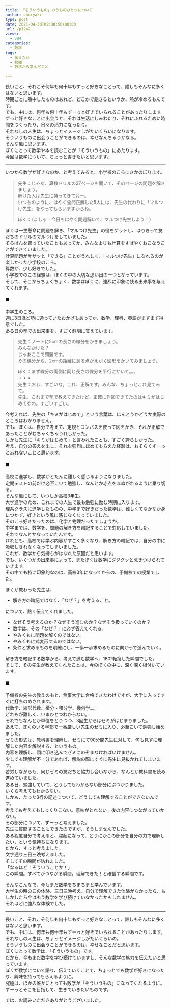 ```yaml
---
title: 「そういうもの」のうちのひとつについて
author: choiyaki
type: post
date: 2021-04-30T09:30:50+00:00
url: /p1242
views:
  - 304
categories:
  - 数学
tags:
  - 伝えたい
  - 勉強
  - 数学から学んだこと

---
```

長いこと、それこそ何年も何十年もずっと好きなことって、誰しもそんなに多くはないと思います。  
時期ごとに熱中したものはあれど、どこかで飽きるというか、熱が冷めるもんです。  
でも、中には、何年も何十年もずーっと好きでいられることがあったりします。  
ずっと好きなことに出会うと、それは生活にしみわたり、それにふれるために時間をつくったり、日々の活力になったり。  
それなしの人生は、ちょっとイメージしがたいくらいになります。  
そういうものに出会うことができるのは、幸せなんちゃうかなぁ。  
そんな風に思います。  
ぼくにとって数学や本を読むことが「そういうもの」にあたります。  
今回は数学について、ちょっと書きたいと思います。

* * *

いつから数学が好きなのか、と考えてみると、小学校のころにさかのぼります。

> 先生：じゃあ、算数ドリルの27ページを開いて、そのページの問題を解きましょう。  
> 解けた人は先生に持ってきてねー。  
> いつものように、はやく全問正解した5人には、先生の代わりに「マルつけ先生」をやってもらいますからね。
> 
> ぼく：（よしゃ！今日もはやく問題解いて、マルつけ先生しよう！） 

ぼくは一生懸命に問題を解き、「マルつけ先生」の役をゲットし、はりきって友だちのドリルのマルつけをしていました。  
そろばんを習っていたこともあってか、みんなよりも計算をすばやくおこなうことができていました。  
計算問題がササッと「できる」ことがうれしく、「マルつけ先生」になれるのが楽しかった小学校のころ。  
算数が、少し好きでした。  
小学校でのこの経験は、ぼくの中の大切な思い出の一つとなっています。  
そして、そこからちょくちょく、数学はぼくに、強烈に印象に残る出来事を与えてくれます。

#### ■

中学生のころ。  
週に3日ほど塾に通っていたおかげもあってか、数学、理科、英語がまずまず得意でした。  
ある日の塾での出来事を、すごく鮮明に覚えています。

> 先生：ノートに5cmの長さの線分をかきましょう。  
> みんなかけた？  
> じゃあここで問題です。  
> その線分から、2cmの距離にある点がえがく図形をかいてみましょう。
> 
> ぼく：まず線分の両側に同じ長さの線分を平行にかいて。。。  
> ・・・  
> 先生：おぉ、すごいな。これ、正解です。みんな、ちょっとこれ見てみて。  
> 先生、これまで塾で教えてきたけど、正確に作図できてたのはキミがはじめてやわ。すごいすごい。 

今考えれば、先生の「キミがはじめて」という言葉は、ほんとうかどうか実際のところはわかりません。  
でも、ぼくは、自分で考えて、定規とコンパスを使って図をかき、それが正解であったことがむちゃくちゃうれしかった。  
しかも先生に「キミがはじめて」と言われたことも、すごく誇らしかった。  
考え、自分の答えを出し、それを強烈にほめてもらえた経験は、おそらくずーっと忘れないことと思います。

#### ■

高校に進学し、数学がとたんに難しく感じるようになりました。  
定期テストの前だけ必至こいて勉強し、なんとか赤点をまぬがれるように乗り切る。  
そんな風にして、いつしか高校3年生。  
大学進学のため、これまでの人生で最も勉強に励む時期に入ります。  
理系クラスに進学したものの、中学まで好きだった数学は、難しくてなかなか身につかず、好きという風に感じなくなっていました。  
そのころ好きだったのは、化学と物理だったでしょうか。  
中学までは、数学を、問題の解き方を暗記することで対応していました。  
それでなんとかなっていたんです。  
けれども、高校では学ぶ内容がすごく多くなり、解き方の暗記では、自分の中に吸収しきれなくなってしまいました。  
これが、数学から気持ちがはなれた原因だと思います。  
でも、いくつかの出来事によって、またぼくは数学にグググッと惹きつけられていきます。  
その中でも特に印象的なのは、高校3年になってからの、予備校での授業でした。

ぼくが教わった先生は、

  * 解き方の暗記ではなく、「なぜ？」を考えること。

について、熱く伝えてくれました。

  * なぜそう考えるのか？なぜそう進むのか？なぜそう扱っていくのか？
  * 数学は、その「なぜ？」に必ず答えてくれる。
  * やみくもに問題を解くのではない。
  * やみくもに式変形するのではない。
  * 条件と求めるものを明確にし、一歩一歩求めるものに向かって進んでいく。

解き方を暗記する数学から、考えて進む数学へ、180°転換した瞬間でした。  
そして、その先生が教えてくれたことは、今のぼくの中に、深く深く根付いています。

#### ■

予備校の先生の教えのもと、無事大学に合格できたわけですが、大学に入ってすぐに打ちのめされます。  
代数学、線形代数、微分・積分学、幾何学。。。  
どれもが難しく、いまひとつわからない。  
それでもなんとか単位をとりつつ、3回生からはゼミがはじまりました。  
あえて、ぼくのいる学部で一番厳しい先生のゼミに入り、必至こいて勉強し始めました。  
ゼミの形式は、教科書を理解し、ゼミにて90分間先生に対して、何も見ずに理解した内容を解説する、というもの。  
内容を理解し、頭に叩き込んでゼミにのぞまなければいけません。  
少しでも理解が不十分であれば、解説の際にすぐに先生に見抜かれてしまいます。  
苦労しながらも、同じゼミの友だちと協力し合いながら、なんとか教科書を読み進めていました。  
ある日、勉強していて、どうしてもわからない部分にぶつかりました。  
いくら考えてもわからない。  
しかも、たった3行の記述について、どうしても理解することができないんです。  
考えても考えてもしっくりこない。意味がとれない。後の内容につながっていかない。  
その部分について、ずーっと考えました。  
先生に質問することもできたのですが、そうしませんでした。  
ある程度自分で考えると、躍起になって、どうにかこの部分を自分の力で理解したい、という気持ちになります。  
だから、すっと考えました。  
文字通り三日三晩考えました。  
そしてその瞬間が訪れました。  
「なるほど！そういうことか！」  
この瞬間。すべてがつながる瞬間。理解できた！と確信する瞬間です。

そんなこんなで、今もまだ数学をちまちまと学んでいます。  
大学生の時のこの体験、三日三晩考え、自分で理解できた体験がなかったら、もしかしたら今はもう数学を学び続けていなかったかもしれません。  
それほどに強烈な体験でした。

* * *

長いこと、それこそ何年も何十年もずっと好きなことって、誰しもそんなに多くはないと思います。  
でも、中には、何年も何十年もずーっと好きでいられることがあったりします。  
それなしの人生は、ちょっとイメージしがたいくらいの。  
そういうものに出会うことができるのは、幸せなことだと思います。  
ぼくにとって数学は、「そういうもの」です。  
だから、今もまだ数学を学び続けていますし、そんな数学の魅力を伝えたいと思っています。  
ぼくが数学について語り、伝えていくことで、ちょっとでも数学が好きになったり、興味を持ってもらえるように。  
究極は、ほかの誰かにとっても数学が「そういうもの」になってくれるように。  
ずーっとそこを目指して、生きていきたいものです。

では、お読みいただきありがとうございました。